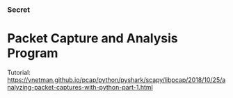 ### Secret
# Packet Capture and Analysis Program

Tutorial:
https://vnetman.github.io/pcap/python/pyshark/scapy/libpcap/2018/10/25/analyzing-packet-captures-with-python-part-1.html

